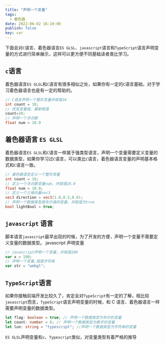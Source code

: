 ```yaml
---
title: "声明一个变量"
tags:
  - 着色器
date: 2022-06-02 16:10:00
publish: false
key: var
---
```


下面会对`C`语言、着色器语言`ES GLSL`、`javascript`语言和`TypeScript`语言声明变量的方式进行简单展示，这样可以更方便不同基础读者类比学习。

## `c`语言

着色器语言`ES GLSL`和`C`语言有很多相似之处，如果你有一定的`C`语言基础，对于学习着色器语言也是有一定的帮助的。

```c
// C语言声明一个整形变量并赋值10
int count = 10;
// 改变变量值，重新赋值
count=20;
// 声明一个浮点数
float num = 10.0
```

## 着色器语言 `ES GLSL`

着色器语言`ES GLSL`和`C`语言一样属于强类型语言，声明一个变量需要定义变量的数据类型，如果你学习过`C`语言，可以类比`C`语言，着色器语言变量的声明基本格式和`C`语言一致。

```glsl
// 着色器语言定义一个整形常量
int count = 10;
// 定义一个浮点数变量num，并赋值10.0
float num = 10.0;
// 定义一个三维向量vec3
vec3 direction = vec3(1.0,0.5,0.6);
// 声明一个数据类型是布尔值的变量，并赋值为true
bool lightBool = true;
```

## `javascript` 语言

脚本语言`javascript`最早出现的时候，为了开发的方便，声明一个变量不需要定义变量的数据类型。
javascript 声明变量

```js
// javascript声明一个变量，并赋值100
var x = 100;
// 声明一个变量,赋值字符串
var str = "webgl";
```

## `TypeScript`语言

如果你接触前端开发比较久了，肯定会对`TypeScript`有一定的了解，相比较`javascript`而言，`TypeScript`语言声明变量的时候，和 C 语言、着色器语言一样需要声明变量的数据类型。

```typescript
let flag: boolean = true; // 声明一个数据类型为布尔的变量
let count: number = 6; // 声明一个数据类型为数字的变量
let lun: string = "typescript"; //声明一个数据类型为字符串的变量
```

`ES GLSL`声明变量和`c`、`Typescript`类似，对变量类型有着严格的推导

